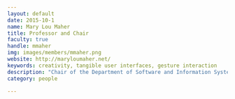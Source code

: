 ```yaml
---
layout: default
date: 2015-10-1
name: Mary Lou Maher
title: Professor and Chair
faculty: true
handle: mmaher
img: images/members/mmaher.png
website: http://maryloumaher.net/
keywords: creativity, tangible user interfaces, gesture interaction
description: "Chair of the Department of Software and Information Systems, College of Computing and Informatics, UNC Charlotte: The Department of Software and Information Systems (SIS) is best known for its teaching and research in intelligent systems, human centered design, and cyber security. The Department has 20 faculty, 55 PhD students, 200 MS students, and 330 undergraduate students. SIS contributes significantly to regional and international efforts in Cybersecurity, Data Science, and CS Education research."
category: people

---
```

